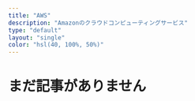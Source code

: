 ```yaml
---
title: "AWS"
description: "Amazonのクラウドコンピューティングサービス"
type: "default"
layout: "single"
color: "hsl(40, 100%, 50%)"
---
```


# まだ記事がありません